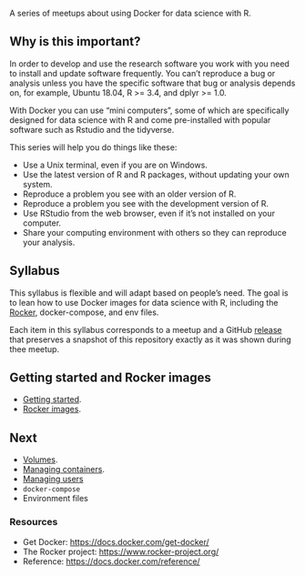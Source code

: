 
<!-- README.md is generated from README.Rmd. Please edit that file -->
<!-- README.md is generated from README.Rmd. Please edit that file -->

A series of meetups about using Docker for data science with R.

## Why is this important?

In order to develop and use the research software you work with you need
to install and update software frequently. You can’t reproduce a bug or
analysis unless you have the specific software that bug or analysis
depends on, for example, Ubuntu 18.04, R &gt;= 3.4, and dplyr &gt;= 1.0.

With Docker you can use “mini computers”, some of which are specifically
designed for data science with R and come pre-installed with popular
software such as Rstudio and the tidyverse.

This series will help you do things like these:

-   Use a Unix terminal, even if you are on Windows.
-   Use the latest version of R and R packages, without updating your
    own system.
-   Reproduce a problem you see with an older version of R.
-   Reproduce a problem you see with the development version of R.
-   Use RStudio from the web browser, even if it’s not installed on your
    computer.
-   Share your computing environment with others so they can reproduce
    your analysis.

## Syllabus

This syllabus is flexible and will adapt based on people’s need. The
goal is to lean how to use Docker images for data science with R,
including the [Rocker](https://www.rocker-project.org), docker-compose,
and env files.

Each item in this syllabus corresponds to a meetup and a GitHub
[release](https://github.com/2DegreesInvesting/ds.shiny/releases) that
preserves a snapshot of this repository exactly as it was shown during
thee meetup.

## Getting started and Rocker images

-   [Getting started](https://www.rocker-project.org/).
-   [Rocker images](https://www.rocker-project.org/images/).

## Next

-   [Volumes](https://www.rocker-project.org/use/shared_volumes/).
-   [Managing
    containers](https://www.rocker-project.org/use/managing_containers/).
-   [Managing users](https://www.rocker-project.org/use/managing_users/)
-   `docker-compose`
-   Environment files

### Resources

-   Get Docker: <https://docs.docker.com/get-docker/>
-   The Rocker project: <https://www.rocker-project.org/>
-   Reference: <https://docs.docker.com/reference/>
